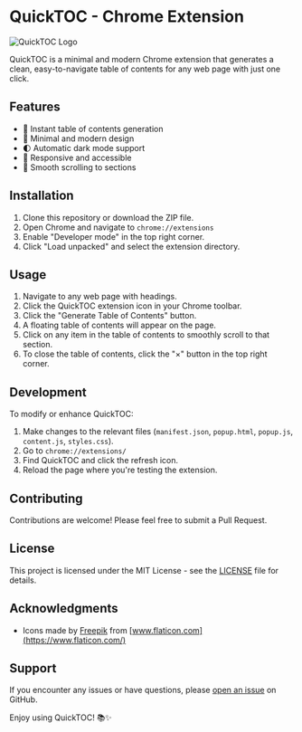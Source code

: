 # QuickTOC - Chrome Extension

![QuickTOC Logo](icons/icon128.png)

QuickTOC is a minimal and modern Chrome extension that generates a clean, easy-to-navigate table of contents for any web page with just one click.

## Features

- 🚀 Instant table of contents generation
- 🎨 Minimal and modern design
- 🌓 Automatic dark mode support
- 📱 Responsive and accessible
- 🔗 Smooth scrolling to sections

## Installation

1. Clone this repository or download the ZIP file.
2. Open Chrome and navigate to `chrome://extensions`
3. Enable "Developer mode" in the top right corner.
4. Click "Load unpacked" and select the extension directory.

## Usage

1. Navigate to any web page with headings.
2. Click the QuickTOC extension icon in your Chrome toolbar.
3. Click the "Generate Table of Contents" button.
4. A floating table of contents will appear on the page.
5. Click on any item in the table of contents to smoothly scroll to that section.
6. To close the table of contents, click the "×" button in the top right corner.

## Development

To modify or enhance QuickTOC:

1. Make changes to the relevant files (`manifest.json`, `popup.html`, `popup.js`, `content.js`, `styles.css`).
2. Go to `chrome://extensions/`
3. Find QuickTOC and click the refresh icon.
4. Reload the page where you're testing the extension.

## Contributing

Contributions are welcome! Please feel free to submit a Pull Request.

## License

This project is licensed under the MIT License - see the [LICENSE](LICENSE) file for details.

## Acknowledgments

- Icons made by [Freepik](https://www.freepik.com) from [www.flaticon.com](https://www.flaticon.com/)

## Support

If you encounter any issues or have questions, please [open an issue](https://github.com/yourusername/quicktoc/issues) on GitHub.

Enjoy using QuickTOC! 📚✨
